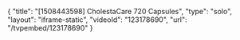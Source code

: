 {
    "title": "[1508443598] CholestaCare  720 Capsules",
    "type": "solo",
    "layout": "iframe-static",
    "videoId": "123178690",
    "url": "\/tvpembed\/123178690"
}